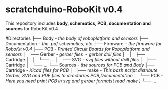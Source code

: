 # scratchduino-RoboKit v0.4
This repository includes **body, schematics, PCB, documentation and sources** for RoboKit v0.4

#Directories
├── Body - *the body of roboplatform and sensors*
├── Documentation - *the .pdf schematics, etc*
├── Firmware - *the firmware for RoboKit v0.4*
├── PCB - *Printed Circuit Boards for Roboplatform and sensors*
│   ├── Gerber - *gerber files + gerber drill files*
│   │   ├── Cartridge
│   │   └── ...
│   └── SVG - *svg files without drill files*
│       ├── Cartridge
│       └── ...
└── Sources - *the sources for PCB and Body*
    ├── Cartridge - *Kicad files for PCB*
    │   ├── make - *This bash script distribute Gerber, SVG and PDF files to directories PCB,Documentation*
    │   └── PCB - *Here you need print PCB in svg and gerber formats( read make )*
    └── ...
